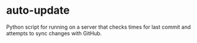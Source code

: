 # auto-update
Python script for running on a server that checks times for last commit and attempts to sync changes with GitHub.

